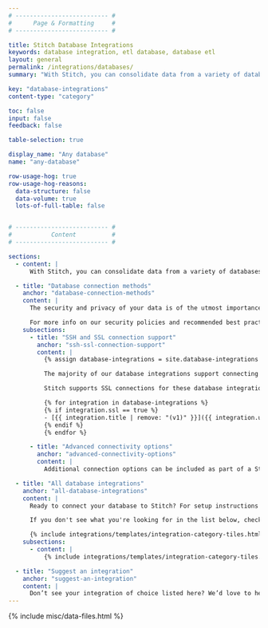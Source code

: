 ```yaml
---
# -------------------------- #
#      Page & Formatting     #
# -------------------------- #

title: Stitch Database Integrations
keywords: database integration, etl database, database etl
layout: general
permalink: /integrations/databases/
summary: "With Stitch, you can consolidate data from a variety of databases into a single data warehouse. Learn more about setting up a database integration and how Stitch will replicate data from that specific database type."

key: "database-integrations"
content-type: "category"

toc: false
input: false
feedback: false

table-selection: true

display_name: "Any database"
name: "any-database"

row-usage-hog: true
row-usage-hog-reasons:
  data-structure: false
  data-volume: true
  lots-of-full-table: false


# -------------------------- #
#           Content          #
# -------------------------- #

sections:
  - content: |
      With Stitch, you can consolidate data from a variety of databases into [destinations]({{ site.baseurl }}/destinations).

  - title: "Database connection methods"
    anchor: "database-connection-methods"
    content: |
      The security and privacy of your data is of the utmost importance to us. To ensure your data stays private, we recommend using an SSH or SSL connection to connect your database and encrypt your data in transit.

      For more info on our security policies and recommended best practices, check out the [Security FAQ]({{ link.security.faq | prepend: site.baseurl }}).
    subsections:
      - title: "SSH and SSL connection support"
        anchor: "ssh-ssl-connection-support"
        content: |
          {% assign database-integrations = site.database-integrations | where:"input",true | sort:"title" %}

          The majority of our database integrations support connecting via an SSH Tunnel.

          Stitch supports SSL connections for these database integrations:

          {% for integration in database-integrations %}
          {% if integration.ssl == true %}
          - [{{ integration.title | remove: "(v1)" }}]({{ integration.url | prepend: site.baseurl }})
          {% endif %}
          {% endfor %}

      - title: "Advanced connectivity options"
        anchor: "advanced-connectivity-options"
        content: |
          Additional connection options can be included as part of a Stitch {{ site.data.stitch.subscription-plans.advanced.name }} or {{ site.data.stitch.subscription-plans.premium.name }} plan. These options include reverse SSH tunnels, VPNs, and AWS Private Link. Reach out to [Stitch Sales]({{ site.sales }}){:target="new"} for more info.

  - title: "All database integrations"
    anchor: "all-database-integrations"
    content: |
      Ready to connect your database to Stitch? For setup instructions and details on the queries Stitch runs to replicate data, check out the guides below.

      If you don't see what you're looking for in the list below, check out the Singer project. A simple, composable, open-source ETL standard, Singer allows you to extract data from any source. Check out the [Roadmap]({{ site.singer-roadmap }}){:target} or [GitHub repo]({{ site.singer-github }}){:target="new"} to see what's currently being worked on.

      {% include integrations/templates/integration-category-tiles.html type="where-is-integration" %}
    subsections:
      - content: |
          {% include integrations/templates/integration-category-tiles.html type="databases" %}

  - title: "Suggest an integration"
    anchor: "suggest-an-integration"
    content: |
      Don’t see your integration of choice listed here? We’d love to hear from you! [Reach out to us](mailto:{{ site.support }}) with your suggestion.
---
```

{% include misc/data-files.html %}